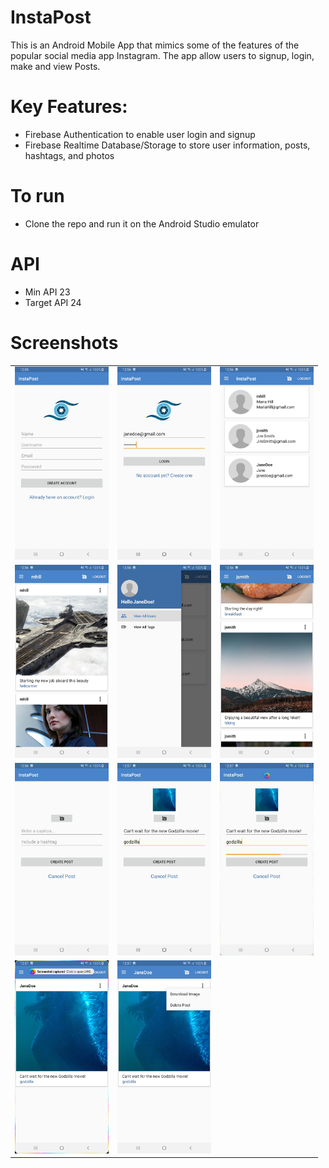 # InstaPost
This is an Android Mobile App that mimics some of the features of the popular social media app Instagram. The app allow users to signup, login, make and view Posts.

# Key Features:
- Firebase Authentication to enable user login and signup
- Firebase Realtime Database/Storage to store user information, posts, hashtags, and photos

# To run
- Clone the repo and run it on the Android Studio emulator

# API
- Min API 23
- Target API 24

# Screenshots
| | | |
|:-------------------------:|:-------------------------:|:-------------------------:|
|<img src="https://github.com/TriDangContact/InstaPost/blob/master/assets/screenshots/2019_04_22_12_55_54.jpg?raw=true" width="150"> |<img src="https://github.com/TriDangContact/InstaPost/blob/master/assets/screenshots/2019_04_22_12_56_10.jpg?raw=true" width="150">| <img src="https://github.com/TriDangContact/InstaPost/blob/master/assets/screenshots/2019_04_22_12_56_16.jpg?raw=true" width="150"> |
|<img src="https://github.com/TriDangContact/InstaPost/blob/master/assets/screenshots/2019_04_22_12_56_23.jpg?raw=true" width="150">| <img src="https://github.com/TriDangContact/InstaPost/blob/master/assets/screenshots/2019_04_22_12_56_30.jpg?raw=true" width="150"> | <img src="https://github.com/TriDangContact/InstaPost/blob/master/assets/screenshots/2019_04_22_12_56_36.jpg?raw=true" width="150">| 
|<img src="https://github.com/TriDangContact/InstaPost/blob/master/assets/screenshots/2019_04_22_12_56_46.jpg?raw=true" width="150"> | <img src="https://github.com/TriDangContact/InstaPost/blob/master/assets/screenshots/2019_04_22_12_57_38.jpg?raw=true" width="150">| <img src="https://github.com/TriDangContact/InstaPost/blob/master/assets/screenshots/2019_04_22_12_57_43.jpg?raw=true" width="150"> | 
|<img src="https://github.com/TriDangContact/InstaPost/blob/master/assets/screenshots/2019_04_22_12_57_46.jpg?raw=true" width="150"> | <img src="https://github.com/TriDangContact/InstaPost/blob/master/assets/screenshots/2019_04_22_12_57_56.jpg?raw=true" width="150">|
